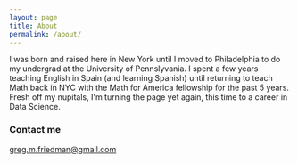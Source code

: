 ```yaml
---
layout: page
title: About
permalink: /about/
---
```


I was born and raised here in New York until I moved to Philadelphia to do my undergrad at the University of Pennslyvania.  I spent a few years teaching English in Spain (and learning Spanish) until returning to teach Math back in NYC with the Math for America fellowship for the past 5 years.  Fresh off my nupitals, I'm turning the page yet again, this time to a career in Data Science.  

### Contact me

[greg.m.friedman@gmail.com](mailto:greg.m.friedman@gmail.com)